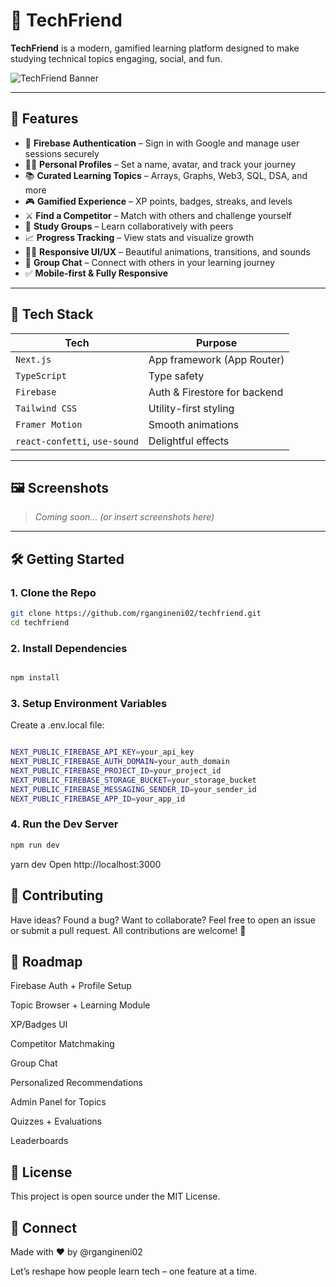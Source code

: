 # 🧠 TechFriend

**TechFriend** is a modern, gamified learning platform designed to make studying technical topics engaging, social, and fun.

![TechFriend Banner](https://your-banner-url-if-any.com)

---

## 🚀 Features

- 🔐 **Firebase Authentication** – Sign in with Google and manage user sessions securely  
- 🧑‍🎓 **Personal Profiles** – Set a name, avatar, and track your journey  
- 📚 **Curated Learning Topics** – Arrays, Graphs, Web3, SQL, DSA, and more  
- 🎮 **Gamified Experience** – XP points, badges, streaks, and levels  
- ⚔️ **Find a Competitor** – Match with others and challenge yourself  
- 👥 **Study Groups** – Learn collaboratively with peers  
- 📈 **Progress Tracking** – View stats and visualize growth  
- 🧑‍💻 **Responsive UI/UX** – Beautiful animations, transitions, and sounds  
- 💬 **Group Chat** – Connect with others in your learning journey  
- ✅ **Mobile-first & Fully Responsive**

---

## 🔧 Tech Stack

| Tech           | Purpose                         |
|----------------|----------------------------------|
| `Next.js`      | App framework (App Router)       |
| `TypeScript`   | Type safety                      |
| `Firebase`     | Auth & Firestore for backend     |
| `Tailwind CSS` | Utility-first styling            |
| `Framer Motion`| Smooth animations                |
| `react-confetti`, `use-sound` | Delightful effects  |

---

## 🖼️ Screenshots

> _Coming soon... (or insert screenshots here)_

---

## 🛠️ Getting Started

### 1. Clone the Repo

```bash
git clone https://github.com/rgangineni02/techfriend.git
cd techfriend
```
### 2. Install Dependencies
```bash

npm install
```

### 3. Setup Environment Variables
Create a .env.local file:
```bash

NEXT_PUBLIC_FIREBASE_API_KEY=your_api_key
NEXT_PUBLIC_FIREBASE_AUTH_DOMAIN=your_auth_domain
NEXT_PUBLIC_FIREBASE_PROJECT_ID=your_project_id
NEXT_PUBLIC_FIREBASE_STORAGE_BUCKET=your_storage_bucket
NEXT_PUBLIC_FIREBASE_MESSAGING_SENDER_ID=your_sender_id
NEXT_PUBLIC_FIREBASE_APP_ID=your_app_id

```
### 4. Run the Dev Server
```bash
npm run dev
```

yarn dev
Open http://localhost:3000

## 🧠 Contributing
Have ideas? Found a bug? Want to collaborate?
Feel free to open an issue or submit a pull request.
All contributions are welcome! 💜

## 📌 Roadmap
 Firebase Auth + Profile Setup

 Topic Browser + Learning Module

 XP/Badges UI

 Competitor Matchmaking

 Group Chat

 Personalized Recommendations

 Admin Panel for Topics

 Quizzes + Evaluations

 Leaderboards

## 📜 License
This project is open source under the MIT License.

## 📣 Connect
Made with ❤️ by @rgangineni02

Let’s reshape how people learn tech – one feature at a time.

